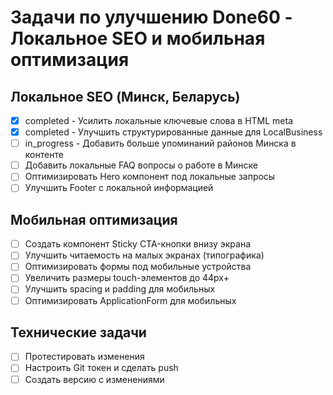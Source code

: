 # Задачи по улучшению Done60 - Локальное SEO и мобильная оптимизация

## Локальное SEO (Минск, Беларусь)
- [x] completed - Усилить локальные ключевые слова в HTML meta
- [x] completed - Улучшить структурированные данные для LocalBusiness
- [ ] in_progress - Добавить больше упоминаний районов Минска в контенте
- [ ] Добавить локальные FAQ вопросы о работе в Минске
- [ ] Оптимизировать Hero компонент под локальные запросы
- [ ] Улучшить Footer с локальной информацией

## Мобильная оптимизация
- [ ] Создать компонент Sticky CTA-кнопки внизу экрана
- [ ] Улучшить читаемость на малых экранах (типографика)
- [ ] Оптимизировать формы под мобильные устройства
- [ ] Увеличить размеры touch-элементов до 44px+
- [ ] Улучшить spacing и padding для мобильных
- [ ] Оптимизировать ApplicationForm для мобильных

## Технические задачи
- [ ] Протестировать изменения
- [ ] Настроить Git токен и сделать push
- [ ] Создать версию с изменениями
